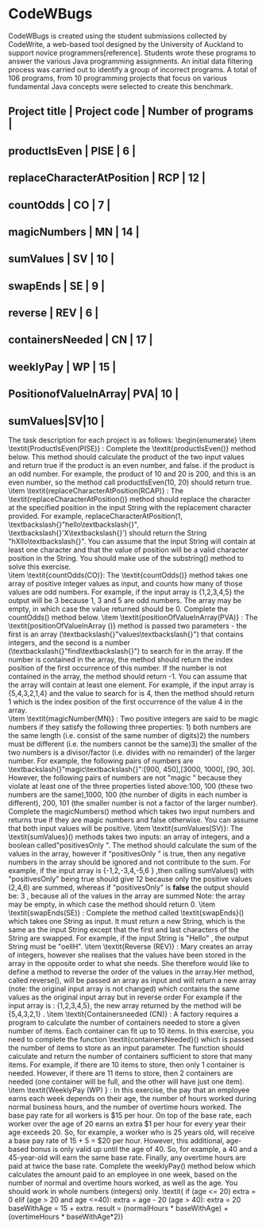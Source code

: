 # CodeWBugs

CodeWBugs is created using the student submissions collected by CodeWrite, a web-based tool designed by the University of Auckland to  support novice programmers[reference]. Students wrote these programs to answer the various Java programming assignments. An initial data filtering process was carried out to identify a group of incorrect programs. A total of 106 programs, from 10 programming projects that focus on various fundamental Java concepts were selected to create this benchmark.   

 
Project title | Project code | Number of programs |
---------------------------------------------------
productIsEven |	PISE  |    6  |
---------------------------------------------------
replaceCharacterAtPosition | RCP | 12 |
---------------------------------------------------
countOdds | CO |	7 |
---------------------------------------------------
magicNumbers | MN |	14 |
---------------------------------------------------
sumValues | SV | 10 |
---------------------------------------------------
swapEnds |  SE  |	9 |
---------------------------------------------------
reverse	| REV | 6 |
---------------------------------------------------
containersNeeded	| CN | 17 |
---------------------------------------------------
weeklyPay | WP | 	15 |
---------------------------------------------------
PositionofValueInArray| PVA| 10 |
---------------------------------------------------
sumValues|SV|10 |
---------------------------------------------------



   

 The task description for each project is as follows:
       \begin{enumerate}
            \item \textit{ProductIsEven(PISE)} : Complete the \textit{productIsEven()} method below. This method should calculate the product of the two input values and return true if the product is an even number, and false. if the product is an odd number. For example, the product of 10 and 20 is 200, and this is an even number, so the method call productIsEven(10, 20) should return true.  
            \item  \textit{replaceCharacterAtPosition(RCAP)}  : The \textit{replaceCharacterAtPosition()} method should replace the character at the specified position in the input String with the replacement character provided. For example, replaceCharacterAtPosition(1, \textbackslash{}"hello\textbackslash{}", \textbackslash{}'X\textbackslash{}') should return the String "hXllo\textbackslash{}". You can assume that the input String will contain at least one character and that the value of position will be a valid character position in the String. You should make use of the substring() method to solve this exercise.  
            \item \textit{countOdds(CO)}: The \textit{countOdds()} method takes one array of positive integer values as input, and counts how many of those values are odd numbers. For example, if the input array is \{1,2,3,4,5\} the output will be 3 because 1, 3 and 5 are odd numbers. The array may be empty, in which case the value returned should be 0. Complete the countOdds() method below. 
            \item  \textit{positionOfValueInArray(PVA)} : The \textit{positionOfValueInArray ()} method is passed two parameters - the first is an array (\textbackslash{}"values\textbackslash{}") that contains integers, and the second is a number (\textbackslash{}"find\textbackslash{}") to search for in the array. If the number is contained in the array, the method should return the index position of the first occurrence of this number. If the number is not contained in the array, the method should return -1. You can assume that the array will contain at least one element. For example, if the input array is \{5,4,3,2,1,4\} and the value to search for is 4, then the method should return 1 which is the index position of the first occurrence of the value 4 in the array.  
            \item \textit{magicNumber(MN)}  : Two positive integers are said to be magic numbers if they satisfy the following three properties: 1) both numbers are the same length (i.e. consist of the same number of digits)2) the numbers must be different (i.e. the numbers cannot be the same)3) the smaller of the two numbers is a divisor/factor (i.e. divides with no remainder) of the larger number. For example, the following pairs of numbers are \textbackslash{}"magic\textbackslash{}":[900, 450],[3000, 1000], [90, 30]. However, the following pairs of numbers are not "magic " because they violate at least one of the three properties listed above:100, 100 (these two numbers are the same),1000, 100 (the number of digits in each number is different), 200, 101 (the smaller number is not a factor of the larger number). Complete the magicNumbers() method which takes two input numbers and returns true if they are magic numbers and false otherwise. You can assume that both input values will be positive.
\item \textit{sumValues(SV)}: The \textit{sumValues}() methods takes two inputs: an array of integers, and a boolean called"positivesOnly ". The method should calculate the sum of the values in the array, however if “positivesOnly " is true, then any negative numbers in the array should be ignored and not contribute to the sum. For example, if the input array is \{-1,2,-3,4,-5,6 \} ,then calling sumValues() with "positivesOnly" being true should give 12 because only the positive values (2,4,6) are summed, whereas if "positivesOnly" is <strong>false</strong> the output should be: 3 , because all of the values in the array are summed Note: the array may be empty, in which case the method should return 0. 
\item \textit{swapEnds(SE)} : Complete the method called \textit{swapEnds}() which takes one String as input. It must return a new String, which is the same as the input String except that the first and last characters of the String are swapped. For example, if the input String is "Hello" , the output String must be "oellH". 
\item \textit{Reverse (REV)} : Mary creates an array of integers, however she realises that the values have been stored in the array in the opposite order to what she needs. She therefore would like to define a method to reverse the order of the values in the array.Her method, called reverse(), will be passed an array as input and will return a new array (note: the original input array is not changed) which contains the same values as the original input array but in reverse order For example if the input array is : \{1,2,3,4,5\}, the new array returned by the method will be \{5,4,3,2,1\} .
\item \textit{Containersneeded  (CN)} : A factory requires a program to calculate the number of containers needed to store a given number of items. Each container can fit up to 10 items. In this exercise, you need to complete the function \textit{containersNeeded}() which is passed the number of items to store as an input parameter. The function should calculate and return the number of containers sufficient to store that many items. For example, if there are 10 items to store, then only 1 container is needed. However, if there are 11 items to store, then 2 containers are needed (one container will be full, and the other will have just one item).  
\item \textit{WeeklyPay (WP) } : In this exercise, the pay that an employee earns each week depends on their age, the number of hours worked during normal business hours, and the number of overtime hours worked. The base pay  rate for all workers is \$15 per hour. On top of the base rate, each worker over the age of 20 earns an extra \$1 per hour for every year their age exceeds 20.  So, for example, a worker who is 25 years old, will receive a base pay rate of 15 + 5 = \$20 per hour.  However, this additional, age-based bonus is only valid up until the age of 40.  So, for example, a 40 and a 45-year-old will earn the same base rate. Finally, any overtime hours are paid at twice the base rate. Complete the weeklyPay()  method below which calculates the amount paid to an employee in one week, based on the number of normal and overtime hours worked, as well as the age. You should work in whole numbers (integers) only. \textit{ if (age <= 20) 	extra = 0  elif (age > 20  and age <=40): extra = age - 20  (age > 40): 	extra = 20  baseWithAge = 15 + extra. result = (normalHours * baseWithAge)  + (overtimeHours * baseWithAge*2)}
